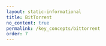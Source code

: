 ```yaml
---
layout: static-informational
title: BitTorrent
no_content: true
permalink: /key_concepts/bittorrent
order: 7
---
```

